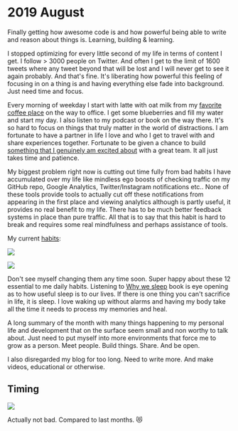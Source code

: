 # 2019 August

Finally getting how awesome code is and how powerful being able to write and reason about things is. Learning, building & learning.

I stopped optimizing for every little second of my life in terms of content I get. I follow > 3000 people on Twitter. And often I get to the limit of 1600 tweets where any tweet beyond that will be lost and I will never get to see it again probably. And that's fine. It's liberating how powerful this feeling of focusing in on a thing is and having everything else fade into background. Just need time and focus.

Every morning of weekday I start with latte with oat milk from my [favorite coffee place](https://www.nudeespresso.com) on the way to office. I get some blueberries and fill my water and start my day. I also listen to my podcast or book on the way there. It's so hard to focus on things that truly matter in the world of distractions. I am fortunate to have a partner in life I love and who I get to travel with and share experiences together. Fortunate to be given a chance to build [something that I genuinely am excited about](https://www.gyana.co.uk) with a great team. It all just takes time and patience.

My biggest problem right now is cutting out time fully from bad habits I have accumulated over my life like mindless ego boosts of checking traffic on my GitHub repo, Google Analytics, Twitter/Instagram notifications etc.. None of these tools provide tools to actually cut off these notifications from appearing in the first place and viewing analytics although is partly useful, it provides no real benefit to my life. There has to be much better feedback systems in place than pure traffic. All that is to say that this habit is hard to break and requires some real mindfulness and perhaps assistance of tools.

My current [habits](../../focusing/habits.md):

![](https://i.imgur.com/Mx2Pd4F.jpg)

![](https://i.imgur.com/NJjPn8X.jpg)

Don't see myself changing them any time soon. Super happy about these 12 essential to me daily habits. Listening to [Why we sleep](https://www.goodreads.com/book/show/34466963-why-we-sleep) book is eye opening as to how useful sleep is to our lives. If there is one thing you can't sacrifice in life, it is sleep. I love waking up without alarms and having my body take all the time it needs to process my memories and heal.

A long summary of the month with many things happening to my personal life and development that on the surface seem small and non worthy to talk about. Just need to put myself into more environments that force me to grow as a person. Meet people. Build things. Share. And be open.

I also disregarded my blog for too long. Need to write more. And make videos, educational or otherwise.

## Timing

![](https://i.imgur.com/Cpyu4bJ.png)

Actually not bad. Compared to last months. 😻
